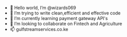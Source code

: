 - 👋 Hello world, I’m @wizards069
- 👀 I’m trying to write clean,efficient and effective code
- 🌱 I’m currently learning payment gateway API's
- 💞️ I’m looking to collaborate on Fintech and Agriculture
- 📫 gulfstreamservices.co.ke

<!---
wizards069/wizards069 is a ✨ special ✨ repository because its `README.md` (this file) appears on your GitHub profile.
You can click the Preview link to take a look at your changes.
--->
